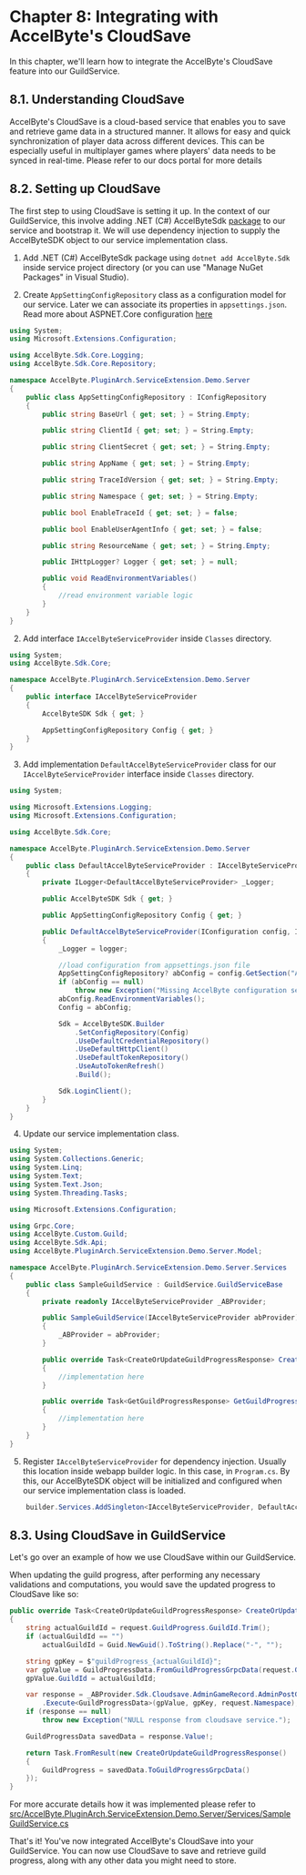 # Chapter 8: Integrating with AccelByte's CloudSave

In this chapter, we'll learn how to integrate the AccelByte's CloudSave feature into our GuildService.

## 8.1. Understanding CloudSave

AccelByte's CloudSave is a cloud-based service that enables you to save and retrieve game data in 
a structured manner. It allows for easy and quick synchronization of player data across different 
devices. This can be especially useful in multiplayer games where players' data needs to be synced 
in real-time. Please refer to our docs portal for more details

## 8.2. Setting up CloudSave

The first step to using CloudSave is setting it up. 
In the context of our GuildService, this involve adding .NET (C#) AccelByteSdk [package](https://www.nuget.org/packages/AccelByte.Sdk/) to our service and bootstrap it.
We will use dependency injection to supply the AccelByteSDK object to our service implementation class.

1. Add .NET (C#) AccelByteSdk package using `dotnet add AccelByte.Sdk` inside service project directory (or you can use "Manage NuGet Packages" in Visual Studio).

2. Create `AppSettingConfigRepository` class as a configuration model for our service. Later we can associate its properties in `appsettings.json`. Read more about ASPNET.Core configuration [here](https://learn.microsoft.com/en-us/aspnet/core/fundamentals/configuration/?view=aspnetcore-6.0)
```csharp
using System;
using Microsoft.Extensions.Configuration;

using AccelByte.Sdk.Core.Logging;
using AccelByte.Sdk.Core.Repository;

namespace AccelByte.PluginArch.ServiceExtension.Demo.Server
{
    public class AppSettingConfigRepository : IConfigRepository
    {
        public string BaseUrl { get; set; } = String.Empty;

        public string ClientId { get; set; } = String.Empty;

        public string ClientSecret { get; set; } = String.Empty;

        public string AppName { get; set; } = String.Empty;

        public string TraceIdVersion { get; set; } = String.Empty;

        public string Namespace { get; set; } = String.Empty;

        public bool EnableTraceId { get; set; } = false;

        public bool EnableUserAgentInfo { get; set; } = false;

        public string ResourceName { get; set; } = String.Empty;

        public IHttpLogger? Logger { get; set; } = null;

        public void ReadEnvironmentVariables()
        {
            //read environment variable logic
        }
    }
}
```

2. Add interface `IAccelByteServiceProvider` inside `Classes` directory.
```csharp
using System;
using AccelByte.Sdk.Core;

namespace AccelByte.PluginArch.ServiceExtension.Demo.Server
{
    public interface IAccelByteServiceProvider
    {
        AccelByteSDK Sdk { get; }

        AppSettingConfigRepository Config { get; }
    }
}
```

3. Add implementation `DefaultAccelByteServiceProvider` class for our `IAccelByteServiceProvider` interface inside `Classes` directory.
```csharp
using System;

using Microsoft.Extensions.Logging;
using Microsoft.Extensions.Configuration;

using AccelByte.Sdk.Core;

namespace AccelByte.PluginArch.ServiceExtension.Demo.Server
{
    public class DefaultAccelByteServiceProvider : IAccelByteServiceProvider
    {
        private ILogger<DefaultAccelByteServiceProvider> _Logger;

        public AccelByteSDK Sdk { get; }

        public AppSettingConfigRepository Config { get; }

        public DefaultAccelByteServiceProvider(IConfiguration config, ILogger<DefaultAccelByteServiceProvider> logger)
        {
            _Logger = logger;

            //load configuration from appsettings.json file
            AppSettingConfigRepository? abConfig = config.GetSection("AccelByte").Get<AppSettingConfigRepository>();
            if (abConfig == null)
                throw new Exception("Missing AccelByte configuration section.");
            abConfig.ReadEnvironmentVariables();
            Config = abConfig;

            Sdk = AccelByteSDK.Builder
                .SetConfigRepository(Config)
                .UseDefaultCredentialRepository()
                .UseDefaultHttpClient()
                .UseDefaultTokenRepository()
                .UseAutoTokenRefresh()
                .Build();

            Sdk.LoginClient();
        }
    }
}
```

4. Update our service implementation class.
```csharp
using System;
using System.Collections.Generic;
using System.Linq;
using System.Text;
using System.Text.Json;
using System.Threading.Tasks;

using Microsoft.Extensions.Configuration;

using Grpc.Core;
using AccelByte.Custom.Guild;
using AccelByte.Sdk.Api;
using AccelByte.PluginArch.ServiceExtension.Demo.Server.Model;

namespace AccelByte.PluginArch.ServiceExtension.Demo.Server.Services
{
    public class SampleGuildService : GuildService.GuildServiceBase
    {
        private readonly IAccelByteServiceProvider _ABProvider;

        public SampleGuildService(IAccelByteServiceProvider abProvider)
        {
            _ABProvider = abProvider;
        }

        public override Task<CreateOrUpdateGuildProgressResponse> CreateOrUpdateGuildProgress(CreateOrUpdateGuildProgressRequest request, ServerCallContext context)
        {
            //implementation here
        }

        public override Task<GetGuildProgressResponse> GetGuildProgress(GetGuildProgressRequest request, ServerCallContext context)
        {
            //implementation here
        }
    }
}
```

5. Register `IAccelByteServiceProvider` for dependency injection. Usually this location inside webapp builder logic. In this case, in `Program.cs`. By this, our AccelByteSDK object will be initialized and configured when our service implementation class is loaded.
```csharp
    builder.Services.AddSingleton<IAccelByteServiceProvider, DefaultAccelByteServiceProvider>()
```

## 8.3. Using CloudSave in GuildService

Let's go over an example of how we use CloudSave within our GuildService.

When updating the guild progress, after performing any necessary validations and computations, 
you would save the updated progress to CloudSave like so:

```csharp
public override Task<CreateOrUpdateGuildProgressResponse> CreateOrUpdateGuildProgress(CreateOrUpdateGuildProgressRequest request, ServerCallContext context)
{
    string actualGuildId = request.GuildProgress.GuildId.Trim();
    if (actualGuildId == "")
        actualGuildId = Guid.NewGuid().ToString().Replace("-", "");

    string gpKey = $"guildProgress_{actualGuildId}";
    var gpValue = GuildProgressData.FromGuildProgressGrpcData(request.GuildProgress);
    gpValue.GuildId = actualGuildId;

    var response = _ABProvider.Sdk.Cloudsave.AdminGameRecord.AdminPostGameRecordHandlerV1Op
        .Execute<GuildProgressData>(gpValue, gpKey, request.Namespace);
    if (response == null)
        throw new Exception("NULL response from cloudsave service.");

    GuildProgressData savedData = response.Value!;

    return Task.FromResult(new CreateOrUpdateGuildProgressResponse()
    {
        GuildProgress = savedData.ToGuildProgressGrpcData()
    });
}
```

For more accurate details how it was implemented please refer to [src/AccelByte.PluginArch.ServiceExtension.Demo.Server/Services/SampleGuildService.cs](src/AccelByte.PluginArch.ServiceExtension.Demo.Server/Services/SampleGuildService.cs)

That's it! You've now integrated AccelByte's CloudSave into your GuildService. 
You can now use CloudSave to save and retrieve guild progress, along with any other 
data you might need to store.